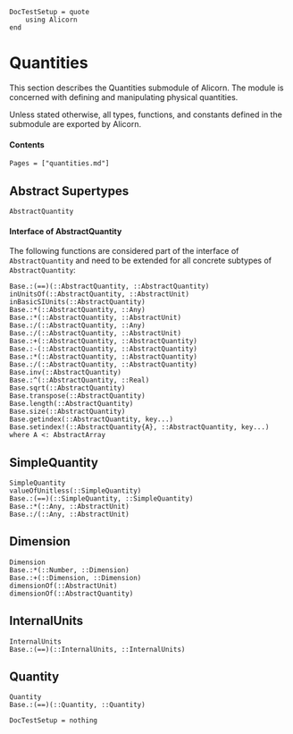 ```@meta
DocTestSetup = quote
    using Alicorn
end
```

# Quantities

This section describes the Quantities submodule of Alicorn. The module is concerned with defining and manipulating physical quantities.

Unless stated otherwise, all types, functions, and constants defined in the submodule are exported by Alicorn.

#### Contents

```@contents
Pages = ["quantities.md"]
```

## Abstract Supertypes

```@docs
AbstractQuantity
```

#### Interface of AbstractQuantity

The following functions are considered part of the interface of `AbstractQuantity` and need to be extended for all concrete subtypes of `AbstractQuantity`:

```@docs
Base.:(==)(::AbstractQuantity, ::AbstractQuantity)
inUnitsOf(::AbstractQuantity, ::AbstractUnit)
inBasicSIUnits(::AbstractQuantity)
Base.:*(::AbstractQuantity, ::Any)
Base.:*(::AbstractQuantity, ::AbstractUnit)
Base.:/(::AbstractQuantity, ::Any)
Base.:/(::AbstractQuantity, ::AbstractUnit)
Base.:+(::AbstractQuantity, ::AbstractQuantity)
Base.:-(::AbstractQuantity, ::AbstractQuantity)
Base.:*(::AbstractQuantity, ::AbstractQuantity)
Base.:/(::AbstractQuantity, ::AbstractQuantity)
Base.inv(::AbstractQuantity)
Base.:^(::AbstractQuantity, ::Real)
Base.sqrt(::AbstractQuantity)
Base.transpose(::AbstractQuantity)
Base.length(::AbstractQuantity)
Base.size(::AbstractQuantity)
Base.getindex(::AbstractQuantity, key...)
Base.setindex!(::AbstractQuantity{A}, ::AbstractQuantity, key...) where A <: AbstractArray
```

## SimpleQuantity

```@docs
SimpleQuantity
valueOfUnitless(::SimpleQuantity)
Base.:(==)(::SimpleQuantity, ::SimpleQuantity)
Base.:*(::Any, ::AbstractUnit)
Base.:/(::Any, ::AbstractUnit)
```
## Dimension

```@docs
Dimension
Base.:*(::Number, ::Dimension)
Base.:+(::Dimension, ::Dimension)
dimensionOf(::AbstractUnit)
dimensionOf(::AbstractQuantity)
```

## InternalUnits

```@docs
InternalUnits
Base.:(==)(::InternalUnits, ::InternalUnits)
```

## Quantity

```@docs
Quantity
Base.:(==)(::Quantity, ::Quantity)
```

```@meta
DocTestSetup = nothing
```
